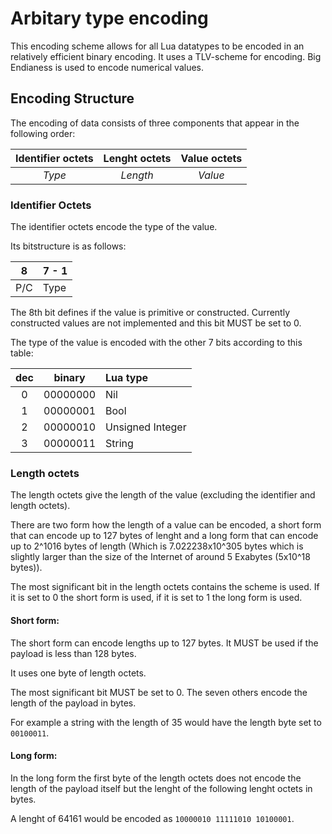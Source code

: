 # Arbitary type encoding

This encoding scheme allows for all Lua datatypes to be encoded in an relatively efficient binary encoding.
It uses a TLV-scheme for encoding.
Big Endianess is used to encode numerical values.

## Encoding Structure

The encoding of data consists of three components that appear in the following order:

Identifier octets | Lenght octets | Value octets
:----------------:|:-------------:|:-----------:
*Type*            | *Length*      | *Value*

### Identifier Octets

The identifier octets encode the type of the value.

Its bitstructure is as follows:

| 8 | 7 - 1 |
|---|-------|
|P/C| Type  |

The 8th bit defines if the value is primitive or constructed.
Currently constructed values are not implemented and this bit MUST be set to 0.

The type of the value is encoded with the other 7 bits according to this table:

|dec| binary   | Lua type         |
|:-:|:--------:|:-----------------|
| 0 | 00000000 | Nil              |
| 1 | 00000001 | Bool             |
| 2 | 00000010 | Unsigned Integer |
| 3 | 00000011 | String           |

### Length octets

The length octets give the length of the value (excluding the identifier and length octets).

There are two form how the length of a value can be encoded, a short form that can encode up to 127 bytes of lenght and a long form
that can encode up to 2^1016 bytes of length (Which is 7.022238x10^305 bytes which is slightly larger than the size of the Internet of around 5 Exabytes (5x10^18 bytes)).

The most significant bit in the length octets contains the scheme is used. If it is set to 0 the short form is used, if it is set to 1 the long form is used.

#### Short form:

The short form can encode lengths up to 127 bytes. It MUST be used if the payload is less than 128 bytes.

It uses one byte of length octets.

The most significant bit MUST be set to 0.
The seven others encode the length of the payload in bytes.

For example a string with the length of 35 would have the length byte set to `00100011`.

#### Long form:

In the long form the first byte of the length octets does not encode the length of the payload itself but the lenght of the following lenght octets in bytes.

A lenght of 64161 would be encoded as `10000010 11111010 10100001`.
